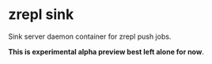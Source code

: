 # zrepl sink

Sink server daemon container for zrepl push jobs.

**This is experimental alpha preview best left alone for now**.
